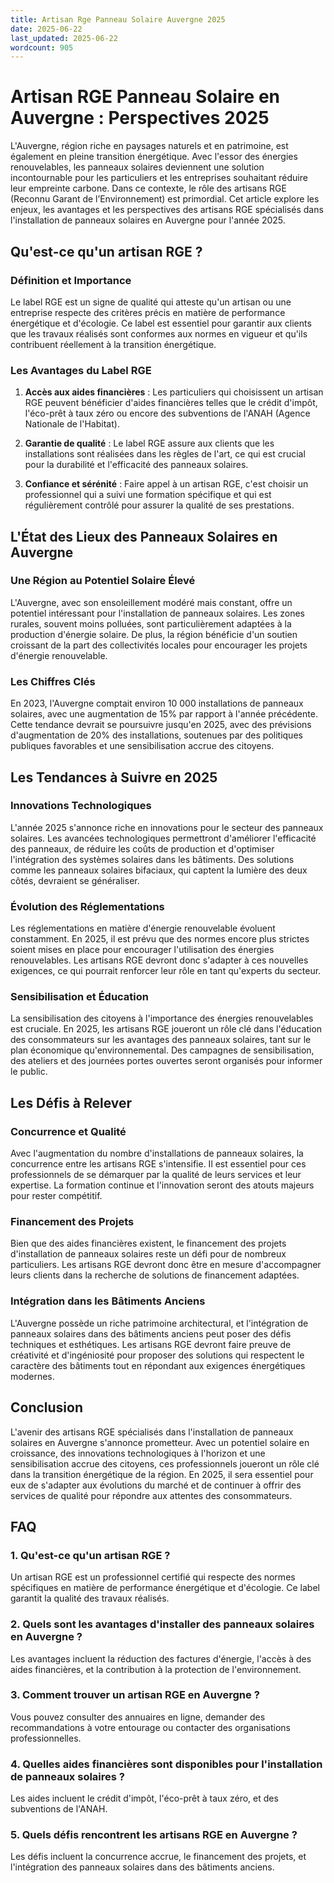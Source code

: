 ```yaml
---
title: Artisan Rge Panneau Solaire Auvergne 2025
date: 2025-06-22
last_updated: 2025-06-22
wordcount: 905
---
```


# Artisan RGE Panneau Solaire en Auvergne : Perspectives 2025

L'Auvergne, région riche en paysages naturels et en patrimoine, est également en pleine transition énergétique. Avec l'essor des énergies renouvelables, les panneaux solaires deviennent une solution incontournable pour les particuliers et les entreprises souhaitant réduire leur empreinte carbone. Dans ce contexte, le rôle des artisans RGE (Reconnu Garant de l’Environnement) est primordial. Cet article explore les enjeux, les avantages et les perspectives des artisans RGE spécialisés dans l'installation de panneaux solaires en Auvergne pour l'année 2025.

## Qu'est-ce qu'un artisan RGE ?

### Définition et Importance

Le label RGE est un signe de qualité qui atteste qu'un artisan ou une entreprise respecte des critères précis en matière de performance énergétique et d'écologie. Ce label est essentiel pour garantir aux clients que les travaux réalisés sont conformes aux normes en vigueur et qu'ils contribuent réellement à la transition énergétique.

### Les Avantages du Label RGE

1. **Accès aux aides financières** : Les particuliers qui choisissent un artisan RGE peuvent bénéficier d'aides financières telles que le crédit d'impôt, l'éco-prêt à taux zéro ou encore des subventions de l'ANAH (Agence Nationale de l'Habitat).
   
2. **Garantie de qualité** : Le label RGE assure aux clients que les installations sont réalisées dans les règles de l'art, ce qui est crucial pour la durabilité et l'efficacité des panneaux solaires.

3. **Confiance et sérénité** : Faire appel à un artisan RGE, c'est choisir un professionnel qui a suivi une formation spécifique et qui est régulièrement contrôlé pour assurer la qualité de ses prestations.

## L'État des Lieux des Panneaux Solaires en Auvergne

### Une Région au Potentiel Solaire Élevé

L'Auvergne, avec son ensoleillement modéré mais constant, offre un potentiel intéressant pour l'installation de panneaux solaires. Les zones rurales, souvent moins polluées, sont particulièrement adaptées à la production d'énergie solaire. De plus, la région bénéficie d'un soutien croissant de la part des collectivités locales pour encourager les projets d'énergie renouvelable.

### Les Chiffres Clés

En 2023, l'Auvergne comptait environ 10 000 installations de panneaux solaires, avec une augmentation de 15% par rapport à l'année précédente. Cette tendance devrait se poursuivre jusqu'en 2025, avec des prévisions d'augmentation de 20% des installations, soutenues par des politiques publiques favorables et une sensibilisation accrue des citoyens.

## Les Tendances à Suivre en 2025

### Innovations Technologiques

L'année 2025 s'annonce riche en innovations pour le secteur des panneaux solaires. Les avancées technologiques permettront d'améliorer l'efficacité des panneaux, de réduire les coûts de production et d'optimiser l'intégration des systèmes solaires dans les bâtiments. Des solutions comme les panneaux solaires bifaciaux, qui captent la lumière des deux côtés, devraient se généraliser.

### Évolution des Réglementations

Les réglementations en matière d'énergie renouvelable évoluent constamment. En 2025, il est prévu que des normes encore plus strictes soient mises en place pour encourager l'utilisation des énergies renouvelables. Les artisans RGE devront donc s'adapter à ces nouvelles exigences, ce qui pourrait renforcer leur rôle en tant qu'experts du secteur.

### Sensibilisation et Éducation

La sensibilisation des citoyens à l'importance des énergies renouvelables est cruciale. En 2025, les artisans RGE joueront un rôle clé dans l'éducation des consommateurs sur les avantages des panneaux solaires, tant sur le plan économique qu'environnemental. Des campagnes de sensibilisation, des ateliers et des journées portes ouvertes seront organisés pour informer le public.

## Les Défis à Relever

### Concurrence et Qualité

Avec l'augmentation du nombre d'installations de panneaux solaires, la concurrence entre les artisans RGE s'intensifie. Il est essentiel pour ces professionnels de se démarquer par la qualité de leurs services et leur expertise. La formation continue et l'innovation seront des atouts majeurs pour rester compétitif.

### Financement des Projets

Bien que des aides financières existent, le financement des projets d'installation de panneaux solaires reste un défi pour de nombreux particuliers. Les artisans RGE devront donc être en mesure d'accompagner leurs clients dans la recherche de solutions de financement adaptées.

### Intégration dans les Bâtiments Anciens

L'Auvergne possède un riche patrimoine architectural, et l'intégration de panneaux solaires dans des bâtiments anciens peut poser des défis techniques et esthétiques. Les artisans RGE devront faire preuve de créativité et d'ingéniosité pour proposer des solutions qui respectent le caractère des bâtiments tout en répondant aux exigences énergétiques modernes.

## Conclusion

L'avenir des artisans RGE spécialisés dans l'installation de panneaux solaires en Auvergne s'annonce prometteur. Avec un potentiel solaire en croissance, des innovations technologiques à l'horizon et une sensibilisation accrue des citoyens, ces professionnels joueront un rôle clé dans la transition énergétique de la région. En 2025, il sera essentiel pour eux de s'adapter aux évolutions du marché et de continuer à offrir des services de qualité pour répondre aux attentes des consommateurs.

## FAQ

### 1. Qu'est-ce qu'un artisan RGE ?

Un artisan RGE est un professionnel certifié qui respecte des normes spécifiques en matière de performance énergétique et d'écologie. Ce label garantit la qualité des travaux réalisés.

### 2. Quels sont les avantages d'installer des panneaux solaires en Auvergne ?

Les avantages incluent la réduction des factures d'énergie, l'accès à des aides financières, et la contribution à la protection de l'environnement.

### 3. Comment trouver un artisan RGE en Auvergne ?

Vous pouvez consulter des annuaires en ligne, demander des recommandations à votre entourage ou contacter des organisations professionnelles.

### 4. Quelles aides financières sont disponibles pour l'installation de panneaux solaires ?

Les aides incluent le crédit d'impôt, l'éco-prêt à taux zéro, et des subventions de l'ANAH.

### 5. Quels défis rencontrent les artisans RGE en Auvergne ?

Les défis incluent la concurrence accrue, le financement des projets, et l'intégration des panneaux solaires dans des bâtiments anciens.